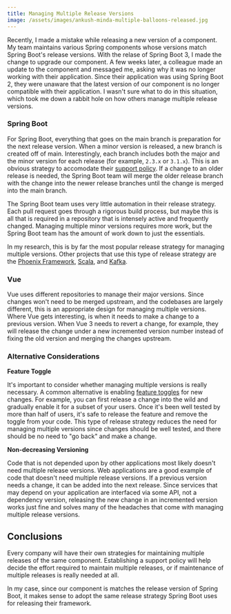 ```yaml
---
title: Managing Multiple Release Versions
image: /assets/images/ankush-minda-multiple-balloons-released.jpg
---
```


Recently, I made a mistake while releasing a new version of a component. My team maintains various Spring components whose versions match Spring Boot's release versions. With the relase of Spring Boot 3, I made the change to upgrade our component. A few weeks later, a colleague made an update to the component and messaged me, asking why it was no longer working with their application. Since their application was using Spring Boot 2, they were unaware that the latest version of our component is no longer compatible with their application. I wasn't sure what to do in this situation, which took me down a rabbit hole on how others manage multiple release versions.

### Spring Boot

For Spring Boot, everything that goes on the main branch is preparation for the next release version. When a minor version is released, a new branch is created off of main. Interestingly, each branch includes both the major and the minor version for each release (for example, `2.3.x` or `3.1.x`). This is an obvious strategy to accomodate their [support policy](https://github.com/spring-projects/spring-boot/wiki/Supported-Versions). If a change to an older release is needed, the Spring Boot team will merge the older release branch with the change into the newer release branches until the change is merged into the main branch. 

The Spring Boot team uses very little automation in their release strategy. Each pull request goes through a rigorous build process, but maybe this is all that is required in a repository that is intensely active and frequently changed. Managing multiple minor versions requires more work, but the Spring Boot team has the amount of work down to just the essentials.

In my research, this is by far the most popular release strategy for managing multiple versions. Other projects that use this type of release strategy are the [Phoenix Framework](https://github.com/phoenixframework/phoenix), [Scala](https://github.com/scala/scala), and [Kafka](https://github.com/apache/kafka).

### Vue

Vue uses different repositories to manage their major versions. Since changes won't need to be merged upstream, and the codebases are largely different, this is an appropriate design for managing multiple versions. Where Vue gets interesting, is when it needs to make a change to a previous version. When Vue 3 needs to revert a change, for example, they will release the change under a new incremented version number instead of fixing the old version and merging the changes upstream.

### Alternative Considerations

**Feature Toggle**

It's important to consider whether managing multiple versions is really necessary. A common alternative is enabling [feature toggles](neede://martinfowler.com/articles/feature-toggles.html) for new changes. For example, you can first release a change into the wild and gradually enable it for a subset of your users. Once it's been well tested by more than half of users, it's safe to release the feature and remove the toggle from your code. This type of release strategy reduces the need for managing multiple versions since changes should be well tested, and there should be no need to "go back" and make a change.

**Non-decreasing Versioning**

Code that is not depended upon by other applications most likely doesn't need multiple release versions. Web applications are a good example of code that doesn't need multiple release versions. If a previous version needs a change, it can be added into the next release. Since services that may depend on your application are interfaced via some API, not a dependency version, releasing the new change in an incremented version works just fine and solves many of the headaches that come with managing multiple release versions.

## Conclusions

Every company will have their own strategies for maintaining multiple releases of the same component. Establishing a support policy will help decide the effort required to maintain multiple releases, or if maintenance of multiple releases is really needed at all.

In my case, since our component is matches the release version of Spring Boot, it makes sense to adopt the same release strategy Spring Boot uses for releasing their framework.
